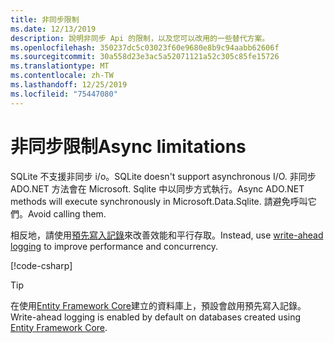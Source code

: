 ```yaml
---
title: 非同步限制
ms.date: 12/13/2019
description: 說明非同步 Api 的限制，以及您可以改用的一些替代方案。
ms.openlocfilehash: 350237dc5c03023f60e9680e8b9c94aabb62606f
ms.sourcegitcommit: 30a558d23e3ac5a52071121a52c305c85fe15726
ms.translationtype: MT
ms.contentlocale: zh-TW
ms.lasthandoff: 12/25/2019
ms.locfileid: "75447080"
---
```

# <a name="async-limitations"></a><span data-ttu-id="3be1a-103">非同步限制</span><span class="sxs-lookup"><span data-stu-id="3be1a-103">Async limitations</span></span>

<span data-ttu-id="3be1a-104">SQLite 不支援非同步 i/o。</span><span class="sxs-lookup"><span data-stu-id="3be1a-104">SQLite doesn't support asynchronous I/O.</span></span> <span data-ttu-id="3be1a-105">非同步 ADO.NET 方法會在 Microsoft. Sqlite 中以同步方式執行。</span><span class="sxs-lookup"><span data-stu-id="3be1a-105">Async ADO.NET methods will execute synchronously in Microsoft.Data.Sqlite.</span></span> <span data-ttu-id="3be1a-106">請避免呼叫它們。</span><span class="sxs-lookup"><span data-stu-id="3be1a-106">Avoid calling them.</span></span>

<span data-ttu-id="3be1a-107">相反地，請使用[預先寫入記錄](https://www.sqlite.org/wal.html)來改善效能和平行存取。</span><span class="sxs-lookup"><span data-stu-id="3be1a-107">Instead, use [write-ahead logging](https://www.sqlite.org/wal.html) to improve performance and concurrency.</span></span>

[!code-csharp[](../../../../samples/snippets/standard/data/sqlite/AsyncSample/Program.cs?name=snippet_WAL)]

> [!TIP]
> <span data-ttu-id="3be1a-108">在使用[Entity Framework Core](/ef/core/)建立的資料庫上，預設會啟用預先寫入記錄。</span><span class="sxs-lookup"><span data-stu-id="3be1a-108">Write-ahead logging is enabled by default on databases created using [Entity Framework Core](/ef/core/).</span></span>

